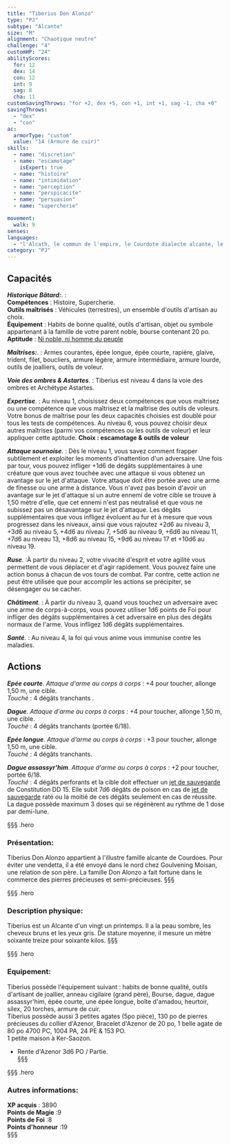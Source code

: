 ```yaml
---
title: "Tiberius Don Alonzo"
type: "PJ"
subtype: "Alcante"
size: "M"
alignment: "Chaotique neutre"
challenge: "4"
customHP: "24"
abilityScores:
  for: 12
  dex: 14
  con: 12
  int: 9
  sag: 8
  cha: 11
customSavingThrows: "for +2, dex +5, con +1, int +1, sag -1, cha +0"
savingThrows:
  - "dex"
  - "con"
ac:
  armorType: "custom"
  value: "14 (Armure de cuir)"
skills:
  - name: "discretion"
  - name: "escamotage"
    isExpert: true
  - name: "histoire"
  - name: "intimidation"
  - name: "perception"
  - name: "perspicacite"
  - name: "persuasion"
  - name: "supercherie"

movement:
  walk: 9
senses:
languages:
  - "l'Alcath, le commun de l'empire, le Courdote dialecte alcante, le Khern langue Khernaëe "
category: "PJ"
---
```

## Capacités
_**Historique  Bâtard:**_. :  
**Compétences** : Histoire, Supercherie.  
**Outils maîtrisés** : Véhicules (terrestres), un ensemble d'outils d'artisan au choix.  
**Équipement** : Habits de bonne qualité, outils d'artisan, objet ou symbole appartenant à la famille de votre parent noble, bourse contenant 20 po.
**Aptitude** : [Ni noble, ni homme du peuple](/personnalite-et-historique/#Ni-noble,-ni-homme-du-peuple)  

_**Maîtrises:**_. : Armes courantes, épée longue, épée courte, rapière, glaive, trident, filet, boucliers, armure légère, armure intermédiaire, armure lourde, outils de joalliers, outils de voleur.  

_**Voie des ombres & Astartes**_. : Tiberius est niveau 4 dans la voie des ombres et Archétype Astartes.  

_**Expertise**_. : Au niveau 1, choisissez deux compétences que vous maîtrisez ou une compétence que vous maîtrisez et la maîtrise des outils de voleurs. Votre bonus de maîtrise pour les deux capacités choisies est doublé pour tous les tests de compétences. Au niveau 6, vous pouvez choisir deux autres maîtrises (parmi vos compétences ou les outils de voleur) et leur appliquer cette aptitude. **Choix : escamotage & outils de voleur**  

_**Attaque sournoise**_. : Dès le niveau 1, vous savez comment frapper subtilement et exploiter les moments d'inattention d'un adversaire. Une fois par tour, vous pouvez infliger +1d6 de dégâts supplémentaires à une créature que vous avez touchée avec une attaque si vous obtenez un avantage sur le jet d'attaque. Votre attaque doit être portée avec une arme de finesse ou une arme à distance. Vous n'avez pas besoin d'avoir un avantage sur le jet d'attaque si un autre ennemi de votre cible se trouve à 1,50 mètre d'elle, que cet ennemi n'est pas neutralisé et que vous ne subissez pas un désavantage sur le jet d'attaque. Les dégâts supplémentaires que vous infligez évoluent au fur et à mesure que vous progressez dans les niveaux, ainsi que vous rajoutez +2d6 au niveau 3, +3d6 au niveau 5, +4d6 au niveau 7, +5d6 au niveau 9, +6d6 au niveau 11, +7d6 au niveau 13, +8d6 au niveau 15, +9d6 au niveau 17 et +10d6 au niveau 19.  

_**Ruse**_. :À partir du niveau 2, votre vivacité d'esprit et votre agilité vous permettent de vous déplacer et d'agir rapidement. Vous pouvez faire une action bonus à chacun de vos tours de combat. Par contre, cette action ne peut être utilisée que pour accomplir les actions se précipiter, se désengager ou se cacher.

_**Châtiment**_. : À partir du niveau 3, quand vous touchez un adversaire avec une arme de corps-à-corps, vous pouvez utiliser 1d6 points de Foi pour infliger des dégâts supplémentaires à cet adversaire en plus des dégâts normaux de l'arme. Vous infligez 1d6 dégâts supplémentaires.  

_**Santé**_. : Au niveau 4, la foi qui vous anime vous immunise contre les maladies.

## Actions

_**Epée courte**_. _Attaque d'arme au corps à corps_ : +4 pour toucher, allonge 1,50 m, une cible.  
_Touché_ : 4 dégâts tranchants .

_**Dague**_. _Attaque d'arme au corps à corps_ : +4 pour toucher, allonge 1,50 m, une cible.  
_Touché_ : 4 dégâts tranchants (portée 6/18).  

_**Epée longue**_. _Attaque d'arme au corps à corps_ : +3 pour toucher, allonge 1,50 m, une cible.  
_Touché_ : 4 dégâts tranchants.  

_**Dague assassyr'him**_. _Attaque d'arme au corps à corps_ : +2 pour toucher, portée 6/18.  
_Touché_ : 4 dégâts perforants et la cible doit effectuer un [jet de sauvegarde](/utiliser-les-caracteristiques/#jets-de-sauvegarde) de Constitution DD 15. Elle subit 7d6 dégâts de poison en cas de [jet de sauvegarde](/utiliser-les-caracteristiques/#jets-de-sauvegarde) raté ou la moitié de ces dégâts seulement en cas de réussite.  
La dague possède maximum 3 doses qui se régénèrent au rythme de 1 dose par demi-lune.  

§§§ .hero
### Présentation:  
Tiberius Don Alonzo appartient à l'illustre famille alcante de Courdoes. Pour éviter une vendetta, il a été envoyé dans le nord chez Goulvening Moisan, une relation de son père. La famille Don Alonzo a fait fortune dans le commerce des pierres précieuses et semi-précieuses.
§§§

§§§ .hero
### Description physique:  
Tiberius est un Alcante d'un vingt un printemps. Il a la peau sombre, les cheveux bruns et les yeux gris. De  stature moyenne, il mesure un mètre soixante treize pour soixante kilos.
§§§

§§§ .hero
### Equipement:  
Tiberius possède l'équipement suivant : habits de bonne qualité, outils d'artisant de joallier, anneau cigilaire (grand père), Bourse, dague, dague assassyr'him, épée courte, une épée longue, boîte d'amadou, heurtoir, silex, 20 torches, armure de cuir.  
Tiberius possède aussi 3 petites agates (5po pièce), 130 po de pierres précieuses du collier d'Azenor, Bracelet d'Azenor de 20 po, 1 belle agate de 80 po 4700 PC, 1004 PA, 24 PE & 153 PO.  
1 petite maison à Ker-Saozon.  
- Rente d'Azenor 3d6 PO / Partie.  
§§§

§§§ .hero
### Autres informations:  
**XP acquis** : 3890  
**Points de Magie** :9  
**Points de Foi** :8   
**Points d'honneur** :19  
§§§
